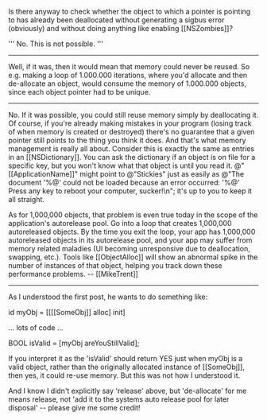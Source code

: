 Is there anyway to check whether the object to which a pointer is pointing to has already been deallocated without generating a sigbus error (obviously) and without doing anything like enabling [[NSZombies]]?

'''
No. This is not possible.
'''

----

Well, if it was, then it would mean that memory could never be reused. So e.g. making a loop of 1.000.000 iterations, where you'd allocate and then de-allocate an object, would consume the memory of 1.000.000 objects, since each object pointer had to be unique.

----

No. If it was possible, you could still reuse memory simply by deallocating it. Of course, if you're already making mistakes in your program (losing track of when memory is created or destroyed) there's no guarantee that a given pointer still points to the thing you think it does. And that's what memory management is really all about. Consider this is exactly the same as entries in an [[NSDictionary]]. You can ask the dictionary if an object is on file for a specific key, but you won't know what that object is until you read it. @"[[ApplicationName]]" might point to @"Stickies" just as easily as @"The document '%@' could not be loaded because an error occurred: '%@' Press any key to reboot your computer, sucker!\n"; it's up to you to keep it all straight.

As for 1,000,000 objects, that problem is even true today in the scope of the application's autorelease pool. Go into a loop that creates 1,000,000 autoreleased objects. By the time you exit the loop, your app has 1,000,000 autoreleased objects in its autorelease pool, and your app may suffer from memory related maladies (UI becoming unresponsive due to deallocation, swapping, etc.). Tools like [[ObjectAlloc]] will show an abnormal spike in the number of instances of that object, helping you track down these performance problems. -- [[MikeTrent]]

----

As I understood the first post, he wants to do something like:

id myObj = [[[[SomeObj]] alloc] init]

... lots of code ...

BOOL isValid = [myObj areYouStillValid];

If you interpret it as the 'isValid' should return YES just when myObj is a valid object, rather than the originally allocated instance of [[SomeObj]], then yes, it could re-use memory. But this was not how I understood it.

And I know I didn't explicitly say 'release' above, but 'de-allocate' for me means release, not 'add it to the systems auto release pool for later disposal' -- please give me some credit!